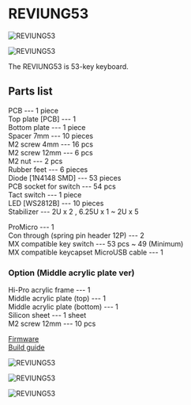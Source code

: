 # REVIUNG53  
![REVIUNG53](https://github.com/gtips/reviung/blob/master/reviung53/image/reviung53-04.jpg)  
  
![REVIUNG53](https://github.com/gtips/reviung/blob/master/reviung53/image/reviung53-05.jpg)  

The REVIUNG53 is 53-key keyboard.  

## Parts list  

PCB --- 1 piece  
Top plate [PCB] --- 1  
Bottom plate --- 1 piece  
Spacer 7mm --- 10 pieces  
M2 screw 4mm --- 16 pcs  
M2 screw 12mm --- 6 pcs  
M2 nut --- 2 pcs  
Rubber feet --- 6 pieces  
Diode [1N4148 SMD] --- 53 pieces  
PCB socket for switch --- 54 pcs  
Tact switch --- 1 piece  
LED [WS2812B] --- 10 pieces  
Stabilizer --- 2U x 2 , 6.25U x 1 ~  2U x 5  

ProMicro --- 1  
Con through (spring pin header 12P) --- 2  
MX compatible key switch --- 53 pcs ~ 49 (Minimum)  
MX compatible keycapset
MicroUSB cable --- 1  

### Option (Middle acrylic plate ver)
Hi-Pro acrylic frame --- 1  
Middle acrylic plate (top) --- 1  
Middle acrylic plate (bottom) --- 1  
Silicon sheet --- 1 sheet  
M2 screw 12mm --- 10 pcs  
  
[Firmware](https://github.com/qmk/qmk_firmware/tree/master/keyboards/reviung53)  
[Build guide](https://reviung.com/build-guide/)  
  
![REVIUNG53](https://github.com/gtips/reviung/blob/master/reviung53/image/reviung53-02.jpg)  
  
 ![REVIUNG53](https://github.com/gtips/reviung/blob/master/reviung53/image/reviung53-03.jpg)  
   
![REVIUNG53](https://github.com/gtips/reviung/blob/master/reviung53/image/reviung53-01.jpg)  
